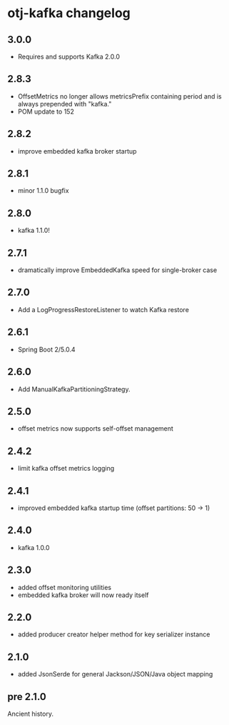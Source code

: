 otj-kafka changelog
===================

3.0.0
-----
* Requires and supports Kafka 2.0.0

2.8.3
-----
* OffsetMetrics no longer allows metricsPrefix containing period and is always prepended with "kafka."
* POM update to 152

2.8.2
-----

* improve embedded kafka broker startup

2.8.1
-----

* minor 1.1.0 bugfix

2.8.0
-----

* kafka 1.1.0!

2.7.1
-----

* dramatically improve EmbeddedKafka speed for single-broker case

2.7.0
-----

* Add a LogProgressRestoreListener to watch Kafka restore

2.6.1
-----
* Spring Boot 2/5.0.4

2.6.0
-----
* Add ManualKafkaPartitioningStrategy.

2.5.0
-----

* offset metrics now supports self-offset management

2.4.2
-----

* limit kafka offset metrics logging

2.4.1
-----

* improved embedded kafka startup time (offset partitions: 50 -> 1)

2.4.0
-----

* kafka 1.0.0

2.3.0
-----

* added offset monitoring utilities
* embedded kafka broker will now ready itself

2.2.0
-----

* added producer creator helper method for key serializer instance

2.1.0
-----

* added JsonSerde for general Jackson/JSON/Java object mapping

pre 2.1.0
---------

Ancient history.
